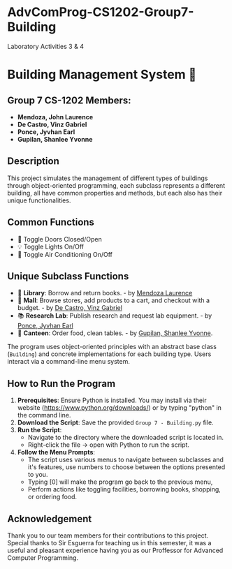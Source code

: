 # AdvComProg-CS1202-Group7-Building
Laboratory Activities 3 &amp; 4

# Building Management System :city_sunrise:

## Group 7 CS-1202 Members:
- **Mendoza, John Laurence**
- **De Castro, Vinz Gabriel**
- **Ponce, Jyvhan Earl**
- **Gupilan, Shanlee Yvonne**

## Description
This project simulates the management of different types of buildings through object-oriented programming, each subclass represents a different building, all have common properties and methods, but each also has their unique functionalities.
## Common Functions
- :door: Toggle Doors Closed/Open
- :bulb: Toggle Lights On/Off
- :icecream: Toggle Air Conditioning On/Off
## Unique Subclass Functions
- :book: **Library**: Borrow and return books. - by <ins>Mendoza Laurence</ins>
- :department_store: **Mall**: Browse stores, add products to a cart, and checkout with a budget. - by <ins>De Castro, Vinz Gabriel<ins>
- :books: **Research Lab**: Publish research and request lab equipment. - by <ins>Ponce, Jyvhan Earl</ins>
- :hamburger: **Canteen**: Order food, clean tables. - by <ins>Gupilan, Shanlee Yvonne</ins>.

The program uses object-oriented principles with an abstract base class (`Building`) and concrete implementations for each building type. Users interact via a command-line menu system.

## How to Run the Program
1. **Prerequisites**: Ensure Python is installed. You may install via their website (https://www.python.org/downloads/) or by typing "python" in the command line.
2. **Download the Script**: Save the provided `Group 7 - Building.py` file.
3. **Run the Script**:
   - Navigate to the directory where the downloaded script is located in.
   - Right-click the file -> open with Python to run the script.
4. **Follow the Menu Prompts**:
   - The script uses various menus to navigate between subclasses and it's features, use numbers to choose between the options presented to you.
   - Typing [0] will make the program go back to the previous menu,
   - Perform actions like toggling facilities, borrowing books, shopping, or ordering food.

## Acknowledgement
Thank you to our team members for their contributions to this project. Special thanks to Sir Esguerra for teaching us in this semester, it was a useful and pleasant experience having you as our Proffessor for Advanced Computer Programming. 
